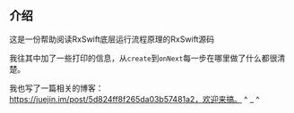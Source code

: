 ## 介绍
这是一份帮助阅读RxSwift底层运行流程原理的RxSwift源码       

我往其中加了一些打印的信息，从`create`到`onNext`每一步在哪里做了什么都很清楚。     

我也写了一篇相关的博客： https://juejin.im/post/5d824ff8f265da03b57481a2，欢迎来搞。 ^ _ ^

